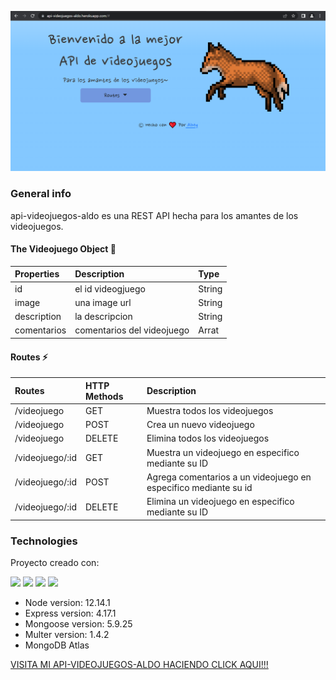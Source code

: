 ![alt text](API.PNG)

### General info
api-videojuegos-aldo es una REST API hecha para los amantes de los videojuegos. 

#### The Videojuego Object 🍵
| Properties    | Description                   | Type    |
|:-----------   |:---------------               |:--------|
|id             | el  id videogjuego            | String  | 
|image          | una image url                 | String  |
|description    | la descripcion                | String  | 
|comentarios    | comentarios del videojuego    | Arrat   | 


#### Routes ⚡
| Routes           | HTTP Methods     | Description
|:-------          |:---------------  |:--------------
| /videojuego      | GET              | Muestra todos los videojuegos
| /videojuego      | POST             | Crea un nuevo videojuego
| /videojuego      | DELETE           | Elimina todos los videojuegos
|/videojuego/:id   | GET              | Muestra un videojuego en especifico mediante su ID
|/videojuego/:id   | POST             | Agrega comentarios a un videojuego en especifico mediante su id
|/videojuego/:id   | DELETE           | Elimina un videojuego en especifico mediante su ID
	
### Technologies
Proyecto creado con:
<p>
<img src="https://img.shields.io/badge/-MongoDB%20-1AA121?style=for-the-badge&logo=mongodb&logoColor=green">
<img src="https://img.shields.io/badge/-Expressjs%20-%23323330?style=for-the-badge&logo=express">
<img src="https://img.shields.io/badge/react%20-%2320232a.svg?&style=for-the-badge&logo=react" >   
<img src="https://img.shields.io/badge/-Nodejs%20-%23323330?style=for-the-badge&logo=Node.js&logoColor=green">
</p>

* Node version: 12.14.1
* Express version: 4.17.1
* Mongoose version: 5.9.25 
* Multer version: 1.4.2 
* MongoDB Atlas

[VISITA MI API-VIDEOJUEGOS-ALDO HACIENDO CLICK AQUI!!!](https://api-videojuegos-aldo.herokuapp.com/#)